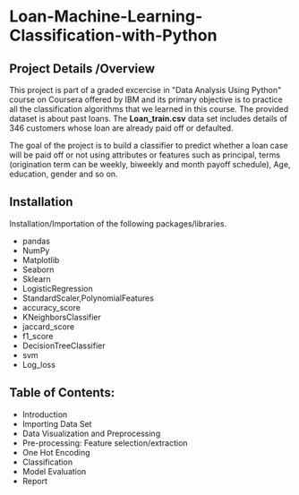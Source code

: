 # Loan-Machine-Learning-Classification-with-Python
## Project Details /Overview
This project is part of a graded excercise in "Data Analysis Using Python" course on Coursera offered by IBM and its primary objective is to practice all the classification algorithms that we learned in this course.
The provided dataset is about past loans. The __Loan_train.csv__ data set includes details of 346 customers whose loan are already paid off or defaulted.

The goal of the project is to build a classifier to predict whether a loan case will be paid off or not using attributes or features such as principal, terms (origination term can be weekly, biweekly and month payoff schedule), Age, education, gender and so on.

## Installation
Installation/Importation of the following packages/libraries.
- pandas
- NumPy
- Matplotlib
- Seaborn
- Sklearn
- LogisticRegression
- StandardScaler,PolynomialFeatures
- accuracy_score
- KNeighborsClassifier
- jaccard_score
- f1_score
- DecisionTreeClassifier
- svm
- Log_loss

## Table of Contents:
- Introduction
- Importing Data Set
- Data Visualization and Preprocessing
- Pre-processing: Feature selection/extraction
- One Hot Encoding 
- Classification
- Model Evaluation
- Report
